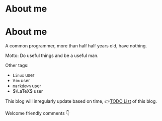 # About me


<!--more-->

# About me

A common programmer, more than half half years old, have nothing.

Motto: Do useful things and be a useful man.

Other tags:

- `Linux` user
- `Vim` user
- `markdown` user
- $\LaTeX$ user

<!--Although there is an English option, most of the content of this blog will be in Simplified Chinese, for now at least.-->

This blog will inregularly update based on time, :point_right:[TODO List](../../test/todo/) of this blog.

Welcome friendly comments :point_down:

